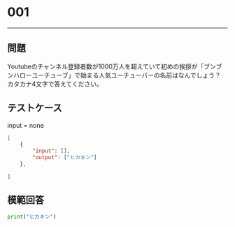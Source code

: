 # 001


---
## 問題

Youtubeのチャンネル登録者数が1000万人を超えていて初めの挨拶が「ブンブンハローユーチューブ」で始まる人気ユーチューバーの名前はなんでしょう？
カタカナ4文字で答えてください。

## テストケース
input = none
```json
[
	{
		"input": [],
		"output": ["ヒカキン"]
  	},

]
```

## 模範回答
```python
print("ヒカキン")
```
